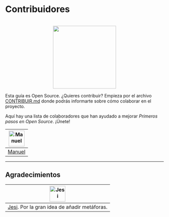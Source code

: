 # Contribuidores

<div align="center">
  </br>
	<img src="https://ik.imagekit.io/gdgjaen/charlas/open-source-2021/people_PNG_LfN1Fhu6o.png" height="200px"/>
</div>

Esta guía es Open Source. ¿Quieres contribuir? Empieza por el archivo [CONTRIBUIR.md](https://github.com/GDGJaen/charlas/blob/master/open-source-manuelalferez-2021/CONTRIBUIR.md) donde podrás informarte sobre cómo colaborar en el proyecto.



Aquí hay una lista de colaboradores que han ayudado a mejorar *Primeros pasos en Open Source*. ¡Únete!



| <img src="https://avatars1.githubusercontent.com/u/38152841?s=400&" alt="Manuel" height="50"> |
| ------------------------------------------------------------ |
| [Manuel](https://github.com/manuelalferez)                   |



-----------

## Agradecimientos 

| <img src="https://avatars.githubusercontent.com/u/50735312?v=4" alt="Jesi" height="50"> |
| ------------------------------------------------------------ |
| [Jesi](https://github.com/jesi-rgb). Por la gran idea de añadir metáforas. |

